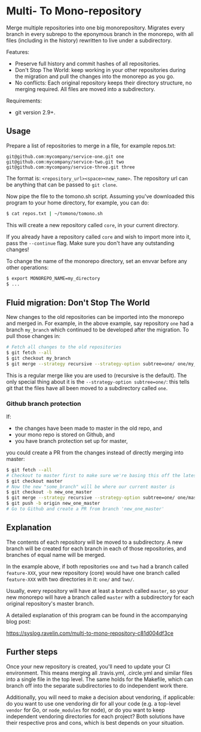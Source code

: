 # Multi- To Mono-repository

Merge multiple repositories into one big monorepository. Migrates every branch in
every subrepo to the eponymous branch in the monorepo, with all files
(including in the history) rewritten to live under a subdirectory.

Features:

* Preserve full history and commit hashes of all repositories.
* Don't Stop The World: keep working in your other repositories during the
  migration and pull the changes into the monorepo as you go.
* No conflicts: Each original repository keeps their directory structure, no
  merging required. All files are moved into a subdirectory.

Requirements:
* git version 2.9+.

## Usage

Prepare a list of repositories to merge in a file, for example repos.txt:

```
git@github.com:mycompany/service-one.git one
git@github.com:mycompany/service-two.git two
git@github.com:mycompany/service-three.git three
```

The format is: `<repository_url><space><new_name>`. The repository url can be
anything that can be passed to `git clone`.

Now pipe the file to the tomono.sh script. Assuming you've downloaded this
program to your home directory, for example, you can do:

```sh
$ cat repos.txt | ~/tomono/tomono.sh
```

This will create a new repository called `core`, in your current directory.

If you already have a repository called `core` and wish to import more into it,
pass the `--continue` flag. Make sure you don't have any outstanding changes!

To change the name of the monorepo directory, set an envvar before any other
operations:

```sh
$ export MONOREPO_NAME=my_directory
$ ...
```

## Fluid migration: Don't Stop The World

New changes to the old repositories can be imported into the monorepo and
merged in. For example, in the above example, say repository `one` had a branch
`my_branch` which continued to be developed after the migration. To pull those
changes in:

```sh
# Fetch all changes to the old repositories
$ git fetch --all
$ git checkout my_branch
$ git merge --strategy recursive --strategy-option subtree=one/ one/my_branch
```

This is a regular merge like you are used to (recursive is the default). The
only special thing about it is the `--strategy-option subtree=one/`: this tells
git that the files have all been moved to a subdirectory called `one`.

### Github branch protection

If:

* the changes have been made to master in the old repo, and
* your mono repo is stored on Github, and
* you have branch protection set up for master,

you could create a PR from the changes instead of directly merging into master:

```sh
$ git fetch --all
# Checkout to master first to make sure we're basing this off the latest master
$ git checkout master
# Now the new "some_branch" will be where our current master is
$ git checkout -b new_one_master
$ git merge --strategy recursive --strategy-option subtree=one/ one/master
$ git push -b origin new_one_master
# Go to Github and create a PR from branch 'new_one_master'
```

## Explanation

The contents of each repository will be moved to a subdirectory. A new branch
will be created for each branch in each of those repositories, and branches of
equal name will be merged.

In the example above, if both repositories `one` and `two` had a branch called
`feature-XXX`, your new repository (core) would have one branch called
`feature-XXX` with two directories in it: `one/` and `two/`.

Usually, every repository will have at least a branch called `master`, so your
new monorepo will have a branch called `master` with a subdirectory for each
original repository's master branch.

A detailed explanation of this program can be found in the accompanying blog
post:

https://syslog.ravelin.com/multi-to-mono-repository-c81d004df3ce

## Further steps

Once your new repository is created, you'll need to update your CI environment.
This means merging all .travis.yml, .circle.yml and similar files into a single
file in the top level. The same holds for the Makefile, which can branch off
into the separate subdirectories to do independent work there.

Additionally, you will need to make a decision about vendoring, if applicable:
do you want to use one vendoring dir for all your code (e.g. a top-level
`vendor` for Go, or `node_modules` for node), or do you want to keep independent
vendoring directories for each project? Both solutions have their respective
pros and cons, which is best depends on your situation.
